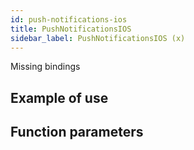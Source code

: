 ```yaml
---
id: push-notifications-ios
title: PushNotificationsIOS
sidebar_label: PushNotificationsIOS (x)
---
```


Missing bindings

## Example of use

## Function parameters
